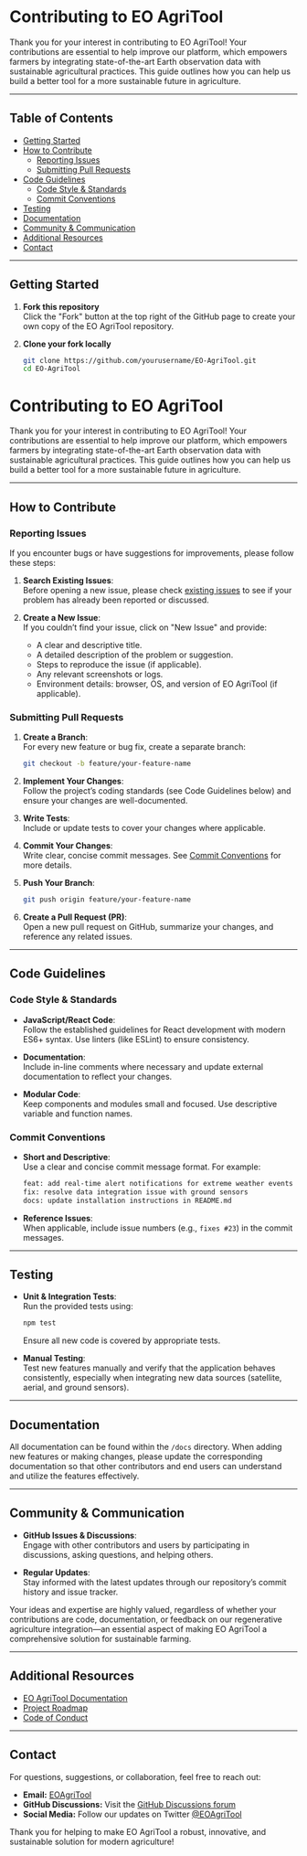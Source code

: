 # Contributing to EO AgriTool

Thank you for your interest in contributing to EO AgriTool! Your contributions are essential to help improve our platform, which empowers farmers by integrating state-of-the-art Earth observation data with sustainable agricultural practices. This guide outlines how you can help us build a better tool for a more sustainable future in agriculture.

---

## Table of Contents

- [Getting Started](#getting-started)
- [How to Contribute](#how-to-contribute)
  - [Reporting Issues](#reporting-issues)
  - [Submitting Pull Requests](#submitting-pull-requests)
- [Code Guidelines](#code-guidelines)
  - [Code Style & Standards](#code-style--standards)
  - [Commit Conventions](#commit-conventions)
- [Testing](#testing)
- [Documentation](#documentation)
- [Community & Communication](#community--communication)
- [Additional Resources](#additional-resources)
- [Contact](#contact)

---

## Getting Started

1. **Fork this repository**  
   Click the "Fork" button at the top right of the GitHub page to create your own copy of the EO AgriTool repository.

2. **Clone your fork locally**  
   ```bash
   git clone https://github.com/yourusername/EO-AgriTool.git
   cd EO-AgriTool
   ```
# Contributing to EO AgriTool

Thank you for your interest in contributing to EO AgriTool! Your contributions are essential to help improve our platform, which empowers farmers by integrating state-of-the-art Earth observation data with sustainable agricultural practices. This guide outlines how you can help us build a better tool for a more sustainable future in agriculture.

---

## How to Contribute

### Reporting Issues

If you encounter bugs or have suggestions for improvements, please follow these steps:

1. **Search Existing Issues**:  
   Before opening a new issue, please check [existing issues](https://github.com/yourusername/EO-AgriTool/issues) to see if your problem has already been reported or discussed.

2. **Create a New Issue**:  
   If you couldn’t find your issue, click on "New Issue" and provide:
   - A clear and descriptive title.
   - A detailed description of the problem or suggestion.
   - Steps to reproduce the issue (if applicable).
   - Any relevant screenshots or logs.
   - Environment details: browser, OS, and version of EO AgriTool (if applicable).

### Submitting Pull Requests

1. **Create a Branch**:  
   For every new feature or bug fix, create a separate branch:
   ```bash
   git checkout -b feature/your-feature-name
   ```

2. **Implement Your Changes**:  
   Follow the project’s coding standards (see Code Guidelines below) and ensure your changes are well-documented.

3. **Write Tests**:  
   Include or update tests to cover your changes where applicable.

4. **Commit Your Changes**:  
   Write clear, concise commit messages. See [Commit Conventions](#commit-conventions) for more details.

5. **Push Your Branch**:  
   ```bash
   git push origin feature/your-feature-name
   ```

6. **Create a Pull Request (PR)**:  
   Open a new pull request on GitHub, summarize your changes, and reference any related issues.

---

## Code Guidelines

### Code Style & Standards

- **JavaScript/React Code**:  
  Follow the established guidelines for React development with modern ES6+ syntax. Use linters (like ESLint) to ensure consistency.
  
- **Documentation**:  
  Include in-line comments where necessary and update external documentation to reflect your changes.

- **Modular Code**:  
  Keep components and modules small and focused. Use descriptive variable and function names.

### Commit Conventions

- **Short and Descriptive**:  
  Use a clear and concise commit message format. For example:
  ```bash
  feat: add real-time alert notifications for extreme weather events
  fix: resolve data integration issue with ground sensors
  docs: update installation instructions in README.md
  ```

- **Reference Issues**:  
  When applicable, include issue numbers (e.g., `fixes #23`) in the commit messages.

---

## Testing

- **Unit & Integration Tests**:  
  Run the provided tests using:
  ```bash
  npm test
  ```
  Ensure all new code is covered by appropriate tests.

- **Manual Testing**:  
  Test new features manually and verify that the application behaves consistently, especially when integrating new data sources (satellite, aerial, and ground sensors).

---

## Documentation

All documentation can be found within the `/docs` directory. When adding new features or making changes, please update the corresponding documentation so that other contributors and end users can understand and utilize the features effectively.

---

## Community & Communication

- **GitHub Issues & Discussions**:  
  Engage with other contributors and users by participating in discussions, asking questions, and helping others.

- **Regular Updates**:  
  Stay informed with the latest updates through our repository’s commit history and issue tracker.

Your ideas and expertise are highly valued, regardless of whether your contributions are code, documentation, or feedback on our regenerative agriculture integration—an essential aspect of making EO AgriTool a comprehensive solution for sustainable farming.

---

## Additional Resources

- [EO AgriTool Documentation](https://github.com/aimtyaem/EOAgriTool/wiki)
- [Project Roadmap](ROADMAP.md)
- [Code of Conduct](CODE_OF_CONDUCT.md)

---

## Contact

For questions, suggestions, or collaboration, feel free to reach out:

- **Email:** [EOAgriTool](mailto:aimt16@hotmail.com)
- **GitHub Discussions:** Visit the [GitHub Discussions forum](https://github.com/aimtyaem/EO-AgriTool/discussions)
- **Social Media:** Follow our updates on Twitter [@EOAgriTool](https://x.com/aimt)

Thank you for helping to make EO AgriTool a robust, innovative, and sustainable solution for modern agriculture!
```
